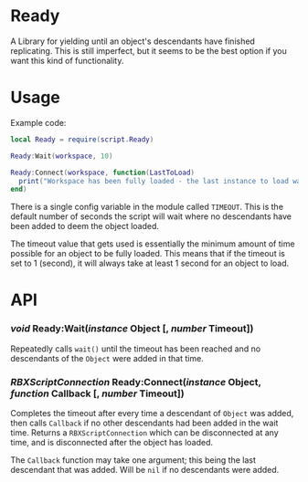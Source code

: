 # Ready
A Library for yielding until an object's descendants have finished replicating. This is still imperfect, but it seems to be the best option if you want this kind of functionality.

# Usage

Example code:

```lua
local Ready = require(script.Ready)

Ready:Wait(workspace, 10)

Ready:Connect(workspace, function(LastToLoad)
  print("Workspace has been fully loaded - the last instance to load was", LastToLoad)
end)
```

There is a single config variable in the module called `TIMEOUT`. This is the default number of seconds the script will wait where no descendants have been added to deem the object loaded.

The timeout value that gets used is essentially the minimum amount of time possible for an object to be fully loaded. This means that if the timeout is set to 1 (second), it will always take at least 1 second for an object to load.

# API
### *void* Ready:Wait(*instance* Object [, *number* Timeout])

Repeatedly calls `wait()` until the timeout has been reached and no descendants of the `Object` were added in that time.

### *RBXScriptConnection* Ready:Connect(*instance* Object, *function* Callback [, *number* Timeout])

Completes the timeout after every time a descendant of `Object` was added, then calls `Callback` if no other descendants had been added in the wait time. Returns a `RBXScriptConnection` which can be disconnected at any time, and is disconnected after the object has loaded.

The `Callback` function may take one argument; this being the last descendant that was added. Will be `nil` if no descendants were added.
